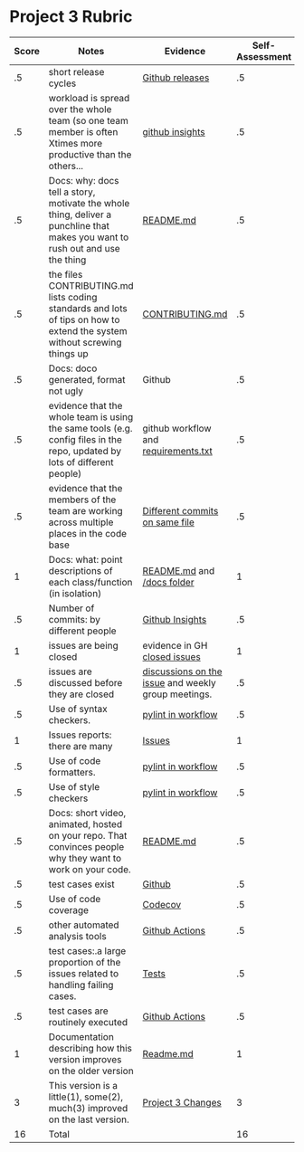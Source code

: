 # Project 3 Rubric

| Score|Notes|Evidence|Self-Assessment
|---|---------|-----|---|
|.5| short release cycles| [Github releases](https://github.com/chandur626/TeachersPetBot/releases)|.5|
|.5| workload is spread over the whole team (so one team member is often Xtimes more productive than the others...|[github insights](https://github.com/chandur626/TeachersPetBot/pulse/monthly)|.5|
|.5|Docs: why: docs tell a story, motivate the whole thing, deliver a punchline that makes you want to rush out and use the thing | [README.md](https://github.com/chandur626/TeachersPetBot#readme) |.5|
|.5|the files CONTRIBUTING.md lists coding standards and lots of tips on how to extend the system without screwing things up  | [CONTRIBUTING.md](https://github.com/chandur626/TeachersPetBot/blob/main/CONTRIBUTING.md) |.5|
|.5|Docs: doco generated, format not ugly  | Github|.5|
|.5|evidence that the whole team is using the same tools (e.g. config files in the repo, updated by lots of different people) | github workflow and [requirements.txt](https://github.com/chandur626/TeachersPetBot/blob/main/requirements.txt)|.5|
|.5|evidence that the members of the team are working across multiple places in the code base | [Different commits on same file](https://github.com/chandur626/TeachersPetBot/commits/main/src/bot.py)|.5|
|1|Docs: what: point descriptions of each class/function (in isolation)  | [README.md](https://github.com/chandur626/TeachersPetBot#readme) and [/docs folder](https://github.com/chandur626/TeachersPetBot/tree/main/docs)|1|
|.5|Number of commits: by different people  | [Github Insights](https://github.com/chandur626/TeachersPetBot/pulse/monthly)|.5|
|1|issues are being closed | evidence in GH [closed issues](https://github.com/chandur626/TeachersPetBot/issues?q=is%3Aissue+is%3Aclosed)|1|
|.5|issues are discussed before they are closed | [discussions on the issue](https://github.com/chandur626/TeachersPetBot/issues/9) and weekly group meetings.| .5|
|.5|Use of syntax checkers. | [pylint in workflow](https://github.com/chandur626/TeachersPetBot/blob/main/.github/workflows/test.yml)|.5|
|1|Issues reports: there are many | [Issues](https://github.com/chandur626/TeachersPetBot/issues) |1|
|.5|Use of code formatters. | [pylint in workflow](https://github.com/chandur626/TeachersPetBot/blob/main/.github/workflows/test.yml)|.5|
|.5|Use of style checkers | [pylint in workflow](https://github.com/chandur626/TeachersPetBot/blob/main/.github/workflows/test.yml)|.5|
|.5|Docs: short video, animated, hosted on your repo. That convinces people why they want to work on your code. | [README.md](https://github.com/chandur626/TeachersPetBot#readme) |.5|
|.5|test cases exist  | [Github](https://github.com/chandur626/TeachersPetBot/tree/main/test)|.5|
|.5|Use of code coverage  | [Codecov](https://app.codecov.io/gh/chandur626/TeachersPetBot)|.5|
|.5|other automated analysis tools  | [Github Actions](https://github.com/chandur626/TeachersPetBot/blob/main/.github/workflows/test.yml)|.5|
|.5|test cases:.a large proportion of the issues related to handling failing cases. | [Tests](https://github.com/chandur626/TeachersPetBot/tree/main/test)|.5|
|.5|test cases are routinely executed | [Github Actions](https://github.com/chandur626/TeachersPetBot/actions?query=branch%3Amain)|.5|
|1|Documentation describing how this version improves on the older version| [Readme.md](https://github.com/chandur626/TeachersPetBot#readme) |1|
|3|This version is a little(1), some(2), much(3) improved on the last version.|[Project 3 Changes](https://github.com/chandur626/TeachersPetBot#readme)| 3|
|16| Total| | 16|
